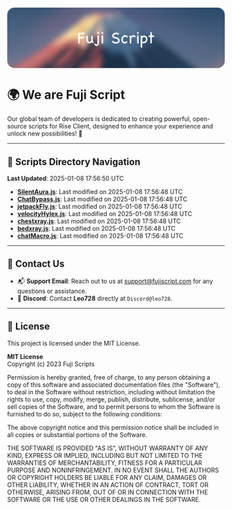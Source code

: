 ![Banner](.github/b.webp)

# 🌍 **We are Fuji Script**

Our global team of developers is dedicated to creating powerful, open-source scripts for Rise Client, designed to enhance your experience and unlock new possibilities! 🌟

---
<!-- SCRIPTS_NAVIGATION_START -->
## 📂 **Scripts Directory Navigation**

**Last Updated**: 2025-01-08 17:56:50 UTC

- **[SilentAura.js](scripts/SilentAura.js)**: Last modified on 2025-01-08 17:56:48 UTC
- **[ChatBypass.js](scripts/ChatBypass.js)**: Last modified on 2025-01-08 17:56:48 UTC
- **[jetpackFly.js](scripts/jetpackFly.js)**: Last modified on 2025-01-08 17:56:48 UTC
- **[velocityHylex.js](scripts/velocityHylex.js)**: Last modified on 2025-01-08 17:56:48 UTC
- **[chestxray.js](scripts/chestxray.js)**: Last modified on 2025-01-08 17:56:48 UTC
- **[bedxray.js](scripts/bedxray.js)**: Last modified on 2025-01-08 17:56:48 UTC
- **[chatMacro.js](scripts/chatMacro.js)**: Last modified on 2025-01-08 17:56:48 UTC

<!-- SCRIPTS_NAVIGATION_END -->

---

## 💬 **Contact Us**  
- 📬 **Support Email**: Reach out to us at [support@fujiscript.com](mailto:support@fujiscript.com) for any questions or assistance.  
- 💬 **Discord**: Contact **Leo728** directly at `Discord@leo728`.

---

## 📜 **License**

This project is licensed under the MIT License.  

**MIT License**  
Copyright (c) 2023 Fuji Scripts  

Permission is hereby granted, free of charge, to any person obtaining a copy of this software and associated documentation files (the "Software"), to deal in the Software without restriction, including without limitation the rights to use, copy, modify, merge, publish, distribute, sublicense, and/or sell copies of the Software, and to permit persons to whom the Software is furnished to do so, subject to the following conditions:  

The above copyright notice and this permission notice shall be included in all copies or substantial portions of the Software.  

THE SOFTWARE IS PROVIDED "AS IS", WITHOUT WARRANTY OF ANY KIND, EXPRESS OR IMPLIED, INCLUDING BUT NOT LIMITED TO THE WARRANTIES OF MERCHANTABILITY, FITNESS FOR A PARTICULAR PURPOSE AND NONINFRINGEMENT. IN NO EVENT SHALL THE AUTHORS OR COPYRIGHT HOLDERS BE LIABLE FOR ANY CLAIM, DAMAGES OR OTHER LIABILITY, WHETHER IN AN ACTION OF CONTRACT, TORT OR OTHERWISE, ARISING FROM, OUT OF OR IN CONNECTION WITH THE SOFTWARE OR THE USE OR OTHER DEALINGS IN THE SOFTWARE.  
